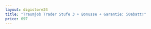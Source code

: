 ```yaml
---
layout: digistore24
title: "Traumjob Trader Stufe 3 + Bonusse + Garantie: 50abatt!"
price: 697
---
```

